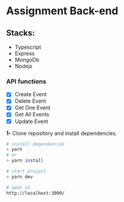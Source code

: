 # Assignment Back-end


## Stacks: 

- Typescript
- Express
- MongoDb
- Nodejs

### API functions

- [x] Create Event
- [x] Delete Event
- [x] Get One Event
- [x] Get All Events
- [x] Update Event

**1-** Clone repository and install dependencies.
```sh
# install dependencies
> yarn
# or
> yarn install

# start project
> yarn dev

# open in
http://localhost:3000/
```
